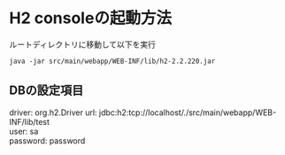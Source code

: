 # H2 consoleの起動方法
ルートディレクトリに移動して以下を実行
```
java -jar src/main/webapp/WEB-INF/lib/h2-2.2.220.jar
```

## DBの設定項目
driver: org.h2.Driver
url: jdbc:h2:tcp://localhost/./src/main/webapp/WEB-INF/lib/test  
user: sa  
password: password
